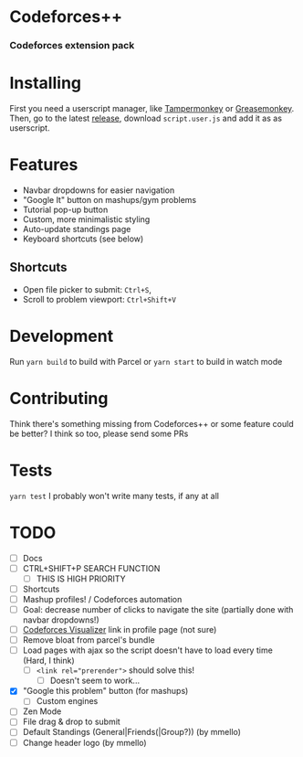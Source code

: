 # Codeforces++
### Codeforces extension pack

# Installing
First you need a userscript manager, like [Tampermonkey](https://www.tampermonkey.net) or [Greasemonkey](https://addons.mozilla.org/en-US/firefox/addon/greasemonkey/). Then, go to the latest [release](https://github.com/LeoRiether/CodeforcesPP/releases/), download `script.user.js` and add it as as userscript.

# Features
+ Navbar dropdowns for easier navigation
+ "Google It" button on mashups/gym problems
+ Tutorial pop-up button
+ Custom, more minimalistic styling
+ Auto-update standings page
+ Keyboard shortcuts (see below)

## Shortcuts
+ Open file picker to submit: `Ctrl+S`,
+ Scroll to problem viewport: `Ctrl+Shift+V`

# Development
Run `yarn build` to build with Parcel or `yarn start` to build in watch mode

# Contributing
Think there's something missing from Codeforces++ or some feature could be better? I think so too, please send some PRs

# Tests
`yarn test`
I probably won't write many tests, if any at all

# TODO
+ [ ] Docs
+ [ ] CTRL+SHIFT+P SEARCH FUNCTION
  + [ ] THIS IS HIGH PRIORITY
+ [ ] Shortcuts
+ [ ] Mashup profiles! / Codeforces automation
+ [ ] Goal: decrease number of clicks to navigate the site (partially done with navbar dropdowns!)
+ [ ] [Codeforces Visualizer](https://cfviz.netlify.com/index.html) link in profile page (not sure)
+ [ ] Remove bloat from parcel's bundle
+ [ ] Load pages with ajax so the script doesn't have to load every time (Hard, I think)
  + [ ] `<link rel="prerender">` should solve this!
    + [ ] Doesn't seem to work...
+ [x] "Google this problem" button (for mashups)
  + [ ] Custom engines
+ [ ] Zen Mode
+ [ ] File drag & drop to submit
+ [ ] Default Standings (General|Friends(|Group?)) (by mmello)
+ [ ] Change header logo (by mmello)